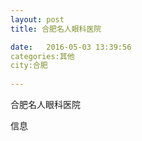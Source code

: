 ```yaml
--- 
layout: post 
title: 合肥名人眼科医院

date:   2016-05-03 13:39:56 
categories:其他  
city:合肥
  
--- 
```

   
合肥名人眼科医院

信息

